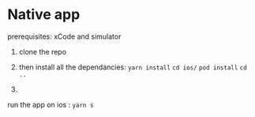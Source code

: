 # Native app

prerequisites: xCode and simulator

1. clone the repo
2. then install all the dependancies:
   `yarn install`
   `cd ios/`
   `pod install`
   `cd ..`

3.

run the app on ios :
`yarn s`
